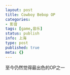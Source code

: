 ```yaml
---
layout: post
title: Cowboy Bebop OP
categories:
- 影音
tags: [game,音乐]
status: publish
info: 上海
type: post
published: true
meta: {}
---
```


至今仍然觉得最出色的OP之一
